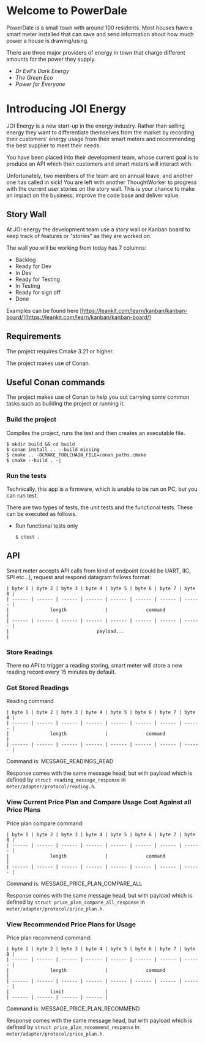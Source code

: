 # Welcome to PowerDale

PowerDale is a small town with around 100 residents. Most houses have a smart meter installed that can save and send
information about how much power a house is drawing/using.

There are three major providers of energy in town that charge different amounts for the power they supply.

- _Dr Evil's Dark Energy_
- _The Green Eco_
- _Power for Everyone_

# Introducing JOI Energy

JOI Energy is a new start-up in the energy industry. Rather than selling energy they want to differentiate themselves
from the market by recording their customers' energy usage from their smart meters and recommending the best supplier to
meet their needs.

You have been placed into their development team, whose current goal is to produce an API which their customers and
smart meters will interact with.

Unfortunately, two members of the team are on annual leave, and another one has called in sick! You are left with
another ThoughtWorker to progress with the current user stories on the story wall. This is your chance to make an impact
on the business, improve the code base and deliver value.

## Story Wall

At JOI energy the development team use a story wall or Kanban board to keep track of features or "stories" as they are
worked on.

The wall you will be working from today has 7 columns:

- Backlog
- Ready for Dev
- In Dev
- Ready for Testing
- In Testing
- Ready for sign off
- Done

Examples can be found
here [https://leankit.com/learn/kanban/kanban-board/](https://leankit.com/learn/kanban/kanban-board/)

## Requirements

The project requires Cmake 3.21 or
higher.

The project makes use of Conan.

## Useful Conan commands

The project makes use of Conan to help you out carrying some common tasks such as building
the project or running it.

### Build the project

Compiles the project, runs the test and then creates an executable file.

```shell
$ mkdir build && cd build
$ conan install .. --build missing
$ cmake .. -DCMAKE_TOOLCHAIN_FILE=conan_paths.cmake
$ cmake --build . -j
```

### Run the tests

Technically, this app is a firmware, which is unable to be run on PC, but you can run test.

There are two types of tests, the unit tests and the functional tests. These can be executed as follows.

- Run functional tests only

  ```console
  $ ctest .
  ```

## API

Smart meter accepts API calls from kind of endpoint (could be UART, IIC, SPI etc...), request and respond datagram
follows format:

```
| byte 1 | byte 2 | byte 3 | byte 4 | byte 5 | byte 6 | byte 7 | byte 8 |
| ------ | ------ | ------ | ------ | ------ | ------ | ------ | ------ |
|               length              |              command              |
| ------ | ------ | ------ | ------ | ------ | ------ | ------ | ------ |
|                                payload...                             |
```

### Store Readings

There no API to trigger a reading storing, smart meter will store a new reading record every 15 minutes by default.

### Get Stored Readings

Reading command 

```
| byte 1 | byte 2 | byte 3 | byte 4 | byte 5 | byte 6 | byte 7 | byte 8 |
| ------ | ------ | ------ | ------ | ------ | ------ | ------ | ------ |
|               length              |              command              |
| ------ | ------ | ------ | ------ | ------ | ------ | ------ | ------ |
```

Command is: MESSAGE_READINGS_READ

Response comes with the same message head, but with payload which is defined by `struct reading_message_response` 
in `meter/adapter/protocol/reading.h`.

### View Current Price Plan and Compare Usage Cost Against all Price Plans

Price plan compare command:

```
| byte 1 | byte 2 | byte 3 | byte 4 | byte 5 | byte 6 | byte 7 | byte 8 |
| ------ | ------ | ------ | ------ | ------ | ------ | ------ | ------ |
|               length              |              command              |
| ------ | ------ | ------ | ------ | ------ | ------ | ------ | ------ |
```

Command is: MESSAGE_PRICE_PLAN_COMPARE_ALL

Response comes with the same message head, but with payload which is defined by `struct price_plan_compare_all_response`
in `meter/adapter/protocol/price_plan.h`.

### View Recommended Price Plans for Usage

Price plan recommend command:

```
| byte 1 | byte 2 | byte 3 | byte 4 | byte 5 | byte 6 | byte 7 | byte 8 |
| ------ | ------ | ------ | ------ | ------ | ------ | ------ | ------ |
|               length              |              command              |
| ------ | ------ | ------ | ------ | ------ | ------ | ------ | ------ |
|               limit               | 
| ------ | ------ | ------ | ------ |
```

Command is: MESSAGE_PRICE_PLAN_RECOMMEND

Response comes with the same message head, but with payload which is defined by `struct price_plan_recommend_response`
in `meter/adapter/protocol/price_plan.h`.
